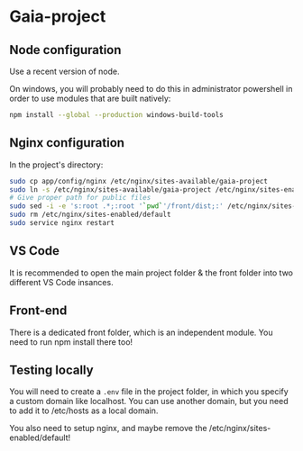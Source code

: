 # Gaia-project

## Node configuration

Use a recent version of node.

On windows, you will probably need to do this in administrator powershell in order to use modules
that are built natively:

```bash
npm install --global --production windows-build-tools
```

## Nginx configuration

In the project's directory:

```bash
sudo cp app/config/nginx /etc/nginx/sites-available/gaia-project
sudo ln -s /etc/nginx/sites-available/gaia-project /etc/nginx/sites-enabled/gaia-project
# Give proper path for public files
sudo sed -i -e 's:root .*;:root '`pwd`'/front/dist;:' /etc/nginx/sites-available/gaia-project
sudo rm /etc/nginx/sites-enabled/default 
sudo service nginx restart
```

## VS Code

It is recommended to open the main project folder & the front folder into two different VS Code insances.

## Front-end

There is a dedicated front folder, which is an independent module. You need to run npm install there too!

## Testing locally

You will need to create a `.env` file in the project folder, in which you specify a custom domain like localhost. You can use
another domain, but you need to add it to /etc/hosts as a local domain.

You also need to setup nginx, and maybe remove the /etc/nginx/sites-enabled/default!

